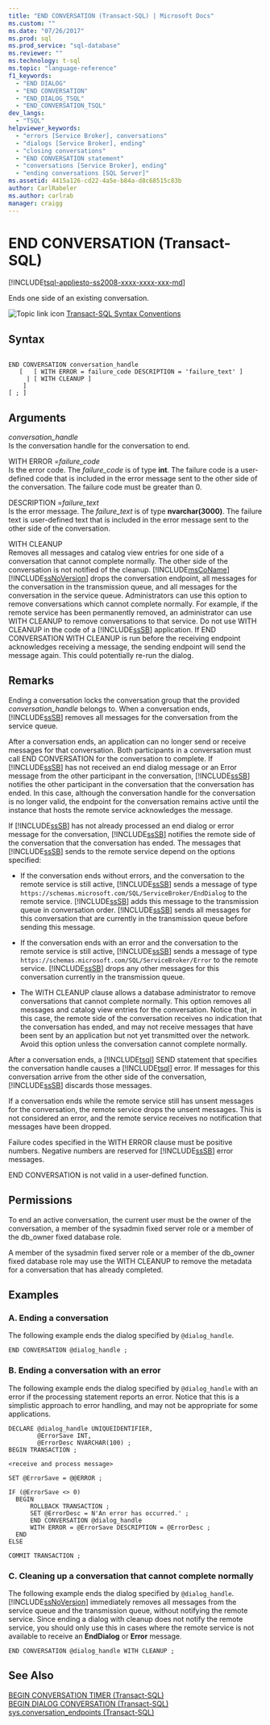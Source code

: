 ```yaml
---
title: "END CONVERSATION (Transact-SQL) | Microsoft Docs"
ms.custom: ""
ms.date: "07/26/2017"
ms.prod: sql
ms.prod_service: "sql-database"
ms.reviewer: ""
ms.technology: t-sql
ms.topic: "language-reference"
f1_keywords: 
  - "END DIALOG"
  - "END CONVERSATION"
  - "END_DIALOG_TSQL"
  - "END_CONVERSATION_TSQL"
dev_langs: 
  - "TSQL"
helpviewer_keywords: 
  - "errors [Service Broker], conversations"
  - "dialogs [Service Broker], ending"
  - "closing conversations"
  - "END CONVERSATION statement"
  - "conversations [Service Broker], ending"
  - "ending conversations [SQL Server]"
ms.assetid: 4415a126-cd22-4a5e-b84a-d8c68515c83b
author: CarlRabeler
ms.author: carlrab
manager: craigg
---
```

# END CONVERSATION (Transact-SQL)
[!INCLUDE[tsql-appliesto-ss2008-xxxx-xxxx-xxx-md](../../includes/tsql-appliesto-ss2008-xxxx-xxxx-xxx-md.md)]

  Ends one side of an existing conversation.  
  
 ![Topic link icon](../../database-engine/configure-windows/media/topic-link.gif "Topic link icon") [Transact-SQL Syntax Conventions](../../t-sql/language-elements/transact-sql-syntax-conventions-transact-sql.md)  
  
## Syntax  
  
```  
  
END CONVERSATION conversation_handle  
   [   [ WITH ERROR = failure_code DESCRIPTION = 'failure_text' ]  
     | [ WITH CLEANUP ]  
    ]  
[ ; ]  
```  
  
## Arguments  
 *conversation_handle*  
 Is the conversation handle for the conversation to end.  
  
 WITH ERROR =*failure_code*  
 Is the error code. The *failure_code* is of type **int**. The failure code is a user-defined code that is included in the error message sent to the other side of the conversation. The failure code must be greater than 0.  
  
 DESCRIPTION =*failure_text*  
 Is the error message. The *failure_text* is of type **nvarchar(3000)**. The failure text is user-defined text that is included in the error message sent to the other side of the conversation.  
  
 WITH CLEANUP  
 Removes all messages and catalog view entries for one side of a conversation that cannot complete normally. The other side of the conversation is not notified of the cleanup. [!INCLUDE[msCoName](../../includes/msconame-md.md)] [!INCLUDE[ssNoVersion](../../includes/ssnoversion-md.md)] drops the conversation endpoint, all messages for the conversation in the transmission queue, and all messages for the conversation in the service queue. Administrators can use this option to remove conversations which cannot complete normally. For example, if the remote service has been permanently removed, an administrator can use WITH CLEANUP to remove conversations to that service. Do not use WITH CLEANUP in the code of a [!INCLUDE[ssSB](../../includes/sssb-md.md)] application. If END CONVERSATION WITH CLEANUP is run before the receiving endpoint acknowledges receiving a message, the sending endpoint will send the message again. This could potentially re-run the dialog.  
  
## Remarks  
 Ending a conversation locks the conversation group that the provided *conversation_handle* belongs to. When a conversation ends, [!INCLUDE[ssSB](../../includes/sssb-md.md)] removes all messages for the conversation from the service queue.  
  
 After a conversation ends, an application can no longer send or receive messages for that conversation. Both participants in a conversation must call END CONVERSATION for the conversation to complete. If [!INCLUDE[ssSB](../../includes/sssb-md.md)] has not received an end dialog message or an Error message from the other participant in the conversation, [!INCLUDE[ssSB](../../includes/sssb-md.md)] notifies the other participant in the conversation that the conversation has ended. In this case, although the conversation handle for the conversation is no longer valid, the endpoint for the conversation remains active until the instance that hosts the remote service acknowledges the message.  
  
 If [!INCLUDE[ssSB](../../includes/sssb-md.md)] has not already processed an end dialog or error message for the conversation, [!INCLUDE[ssSB](../../includes/sssb-md.md)] notifies the remote side of the conversation that the conversation has ended. The messages that [!INCLUDE[ssSB](../../includes/sssb-md.md)] sends to the remote service depend on the options specified:  
  
-   If the conversation ends without errors, and the conversation to the remote service is still active, [!INCLUDE[ssSB](../../includes/sssb-md.md)] sends a message of type `https://schemas.microsoft.com/SQL/ServiceBroker/EndDialog` to the remote service. [!INCLUDE[ssSB](../../includes/sssb-md.md)] adds this message to the transmission queue in conversation order. [!INCLUDE[ssSB](../../includes/sssb-md.md)] sends all messages for this conversation that are currently in the transmission queue before sending this message.  
  
-   If the conversation ends with an error and the conversation to the remote service is still active, [!INCLUDE[ssSB](../../includes/sssb-md.md)] sends a message of type `https://schemas.microsoft.com/SQL/ServiceBroker/Error` to the remote service. [!INCLUDE[ssSB](../../includes/sssb-md.md)] drops any other messages for this conversation currently in the transmission queue.  
  
-   The WITH CLEANUP clause allows a database administrator to remove conversations that cannot complete normally. This option removes all messages and catalog view entries for the conversation. Notice that, in this case, the remote side of the conversation receives no indication that the conversation has ended, and may not receive messages that have been sent by an application but not yet transmitted over the network. Avoid this option unless the conversation cannot complete normally.  
  
 After a conversation ends, a [!INCLUDE[tsql](../../includes/tsql-md.md)] SEND statement that specifies the conversation handle causes a [!INCLUDE[tsql](../../includes/tsql-md.md)] error. If messages for this conversation arrive from the other side of the conversation, [!INCLUDE[ssSB](../../includes/sssb-md.md)] discards those messages.  
  
 If a conversation ends while the remote service still has unsent messages for the conversation, the remote service drops the unsent messages. This is not considered an error, and the remote service receives no notification that messages have been dropped.  
  
 Failure codes specified in the WITH ERROR clause must be positive numbers. Negative numbers are reserved for [!INCLUDE[ssSB](../../includes/sssb-md.md)] error messages.  
  
 END CONVERSATION is not valid in a user-defined function.  
  
## Permissions  
 To end an active conversation, the current user must be the owner of the conversation, a member of the sysadmin fixed server role or a member of the db_owner fixed database role.  
  
 A member of the sysadmin fixed server role or a member of the db_owner fixed database role may use the WITH CLEANUP to remove the metadata for a conversation that has already completed.  
  
## Examples  
  
### A. Ending a conversation  
 The following example ends the dialog specified by `@dialog_handle`.  
  
```  
END CONVERSATION @dialog_handle ;  
```  
  
### B. Ending a conversation with an error  
 The following example ends the dialog specified by `@dialog_handle` with an error if the processing statement reports an error. Notice that this is a simplistic approach to error handling, and may not be appropriate for some applications.  
  
```  
DECLARE @dialog_handle UNIQUEIDENTIFIER,  
        @ErrorSave INT,  
        @ErrorDesc NVARCHAR(100) ;  
BEGIN TRANSACTION ;  
  
<receive and process message>  
  
SET @ErrorSave = @@ERROR ;  
  
IF (@ErrorSave <> 0)  
  BEGIN  
      ROLLBACK TRANSACTION ;  
      SET @ErrorDesc = N'An error has occurred.' ;  
      END CONVERSATION @dialog_handle   
      WITH ERROR = @ErrorSave DESCRIPTION = @ErrorDesc ;  
  END  
ELSE  
  
COMMIT TRANSACTION ;  
```  
  
### C. Cleaning up a conversation that cannot complete normally  
 The following example ends the dialog specified by `@dialog_handle`. [!INCLUDE[ssNoVersion](../../includes/ssnoversion-md.md)] immediately removes all messages from the service queue and the transmission queue, without notifying the remote service. Since ending a dialog with cleanup does not notify the remote service, you should only use this in cases where the remote service is not available to receive an **EndDialog** or **Error** message.  
  
```  
END CONVERSATION @dialog_handle WITH CLEANUP ;  
```  
  
## See Also  
 [BEGIN CONVERSATION TIMER &#40;Transact-SQL&#41;](../../t-sql/statements/begin-conversation-timer-transact-sql.md)   
 [BEGIN DIALOG CONVERSATION &#40;Transact-SQL&#41;](../../t-sql/statements/begin-dialog-conversation-transact-sql.md)   
 [sys.conversation_endpoints &#40;Transact-SQL&#41;](../../relational-databases/system-catalog-views/sys-conversation-endpoints-transact-sql.md)  
  
  
